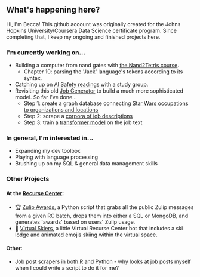 What's happening here?
------------
Hi, I'm Becca! This github account was originally created for the Johns Hopkins University/Coursera Data Science certificate program. Since completing that, I keep my ongoing and finished projects here.

### I'm currently working on...
* Building a computer from nand gates with [the Nand2Tetris course](https://www.nand2tetris.org/).
  * Chapter 10: parsing the 'Jack' language's tokens according to its syntax.
* Catching up on [AI Safety readings](https://aisafetyfundamentals.com/) with a study group.
* Revisiting this old [Job Generator](https://github.com/MementoMakoMori/JobGenerator) to build a much more sophisticated model. So far I've done...
  * Step 1: create a graph database connecting [Star Wars occupations to organizations and locations](https://github.com/MementoMakoMori/WookieeText)
  * Step 2: scrape a [corpora of job descriptions](https://github.com/MementoMakoMori/JobScraper)
  * Step 3: train a [transformer model](https://github.com/MementoMakoMori/KerasNLPPractice) on the job text

### In general, I'm interested in...
* Expanding my dev toolbox
* Playing with language processing
* Brushing up on my SQL & general data management skills


### Other Projects
#### At the [Recurse Center](https://www.recurse.com/):
* 🏆 [Zulip Awards](https://github.com/MementoMakoMori/ZulipAwards), a Python script that grabs all the public Zulip messages from a given RC batch, drops them into either a SQL or MongoDB, and generates 'awards' based on users' Zulip usage.
* 🎿 [Virtual Skiers](https://github.com/MementoMakoMori/VirtualSkiers), a little Virtual Recurse Center bot that includes a ski lodge and animated emojis skiing within the virtual space.
#### Other:
* Job post scrapers in [both R](https://github.com/MementoMakoMori/ScrapingPractice) and [Python](https://github.com/MementoMakoMori/ScraperPython) - why looks at job posts myself when I could write a script to do it for me?
